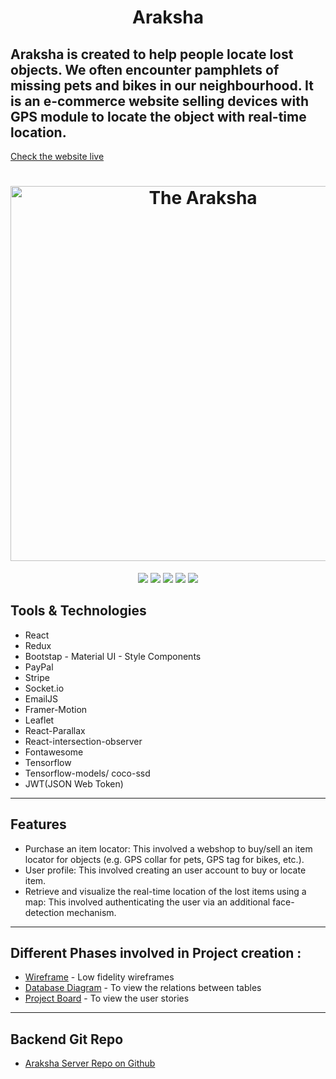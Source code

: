 <h1 align="center">Araksha</h1>
<h2>Araksha is created to help people locate lost objects. We often encounter pamphlets of missing pets and bikes in our neighbourhood. It is an e-commerce website selling devices with GPS module to locate the object with real-time location.</h2>

[Check the website live]("https://araksha.netlify.app/")

<h1 align="center">
	<img
		width="600"
		alt="The Araksha"
		src="public/Main.png" />
</h1>

<p align="center">
<img src="https://img.shields.io/badge/React-18.1.0-brightgreen.svg" >
<img src="https://img.shields.io/badge/npm-v7.0.0-blue.svg">
<img src="https://img.shields.io/badge/Moment-v2.29.1-red.svg">
<img src="https://img.shields.io/badge/PayPal.js-v7.8.1-yellowgreen.svg">
<img src="https://img.shields.io/badge/axios-v0.21.1-orange.svg">

## Tools & Technologies

- React
- Redux
- Bootstap - Material UI - Style Components
- PayPal
- Stripe
- Socket.io
- EmailJS
- Framer-Motion
- Leaflet
- React-Parallax
- React-intersection-observer
- Fontawesome
- Tensorflow
- Tensorflow-models/ coco-ssd
- JWT(JSON Web Token)

---

<h2>Features</h2>

- Purchase an item locator: This involved a webshop to buy/sell an item locator for objects
  (e.g. GPS collar for pets, GPS tag for bikes, etc.).
- User profile: This involved creating an user account to buy or locate item.
- Retrieve and visualize the real-time location of the lost items using a map: This involved
  authenticating the user via an additional face-detection mechanism.

---

<h2>Different Phases involved in Project creation :</h2>

- [Wireframe]("https://wireframepro.mockflow.com/editor.jsp?editor=off&publicid=M5e3777370e2037ec122b0dcc469b0b041659877718920&projectid=MGXE5uueSnb&perm=Owner#/page/D147cfae337c100d6016eff71dc015227") - Low fidelity wireframes
- [Database Diagram]("https://dbdiagram.io/d/62c2aa8669be0b672c937241") - To view the relations between tables
- [Project Board]("https://github.com/users/geekshikha/projects/4") - To view the user stories

---

<h2>Backend Git Repo</h2>

- [Araksha Server Repo on Github]("https://github.com/geekshikha/Portfolio-Project-Araksha-Backend")
